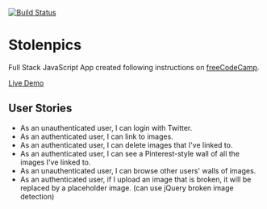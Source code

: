 [![Build Status](https://travis-ci.org/MiguelSMendoza/stolenpics.svg?branch=master)](https://travis-ci.org/MiguelSMendoza/stolenpics)

# Stolenpics

Full Stack JavaScript App created following instructions on [freeCodeCamp](https://www.freecodecamp.org/challenges/build-a-pinterest-clone).

[Live Demo](https://MiguelSMendoza.github.io/stolenpics)

## User Stories
* As an unauthenticated user, I can login with Twitter.
* As an authenticated user, I can link to images.
* As an authenticated user, I can delete images that I've linked to.
* As an authenticated user, I can see a Pinterest-style wall of all the images I've linked to.
* As an unauthenticated user, I can browse other users' walls of images.
* As an authenticated user, if I upload an image that is broken, it will be replaced by a placeholder image. (can use jQuery broken image detection)
